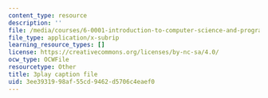```yaml
---
content_type: resource
description: ''
file: /media/courses/6-0001-introduction-to-computer-science-and-programming-in-python-fall-2016/3ee3931998af55cd9462d5706c4eaef0_zYVWQpCitKQ.vtt
file_type: application/x-subrip
learning_resource_types: []
license: https://creativecommons.org/licenses/by-nc-sa/4.0/
ocw_type: OCWFile
resourcetype: Other
title: 3play caption file
uid: 3ee39319-98af-55cd-9462-d5706c4eaef0
---
```

